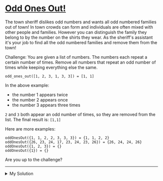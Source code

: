 # [Odd Ones Out!](https://www.codewars.com/kata/5809c661f15835266900010a)

The town sheriff dislikes odd numbers and wants all odd numbered families out of town! In town crowds can form and individuals are often mixed with other people and families. However you can distinguish the family they belong to by the number on the shirts they wear. As the sheriff's assistant it's your job to find all the odd numbered families and remove them from the town!

Challenge: You are given a list of numbers. The numbers each repeat a certain number of times. Remove all numbers that repeat an odd number of times while keeping everything else the same.

    odd_ones_out([1, 2, 3, 1, 3, 3]) = [1, 1]

In the above example:

- the number 1 appears twice
- the number 2 appears once
- the number 3 appears three times

`2` and `3` both appear an odd number of times, so they are removed from the list. The final result is: `[1,1]`

Here are more examples:

    oddOnesOut({1, 1, 2, 2, 3, 3, 3}) = {1, 1, 2, 2}
    oddOnesOut({26, 23, 24, 17, 23, 24, 23, 26}) = {26, 24, 24, 26}
    oddOnesOut({1, 2, 3}) = {}
    oddOnesOut({1}) = {}

Are you up to the challenge?

---

<details><summary>My Solution</summary>

```js
function oddOnesOut(nums) {
  const dict = {}
  for (let n of nums) {
    dict[n] ? dict[n]++ : (dict[n] = 1)
  }
  return nums.filter(n => dict[n] % 2 === 0)
}
```

</details>
